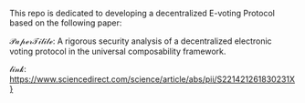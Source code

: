  This repo is dedicated to developing a decentralized E-voting Protocol based on the following paper:

$\mathcal{Paper Titile}$: A rigorous security analysis of a decentralized electronic voting protocol in the universal composability framework.

$\mathcal{link:}$ https://www.sciencedirect.com/science/article/abs/pii/S221421261830231X}
 


